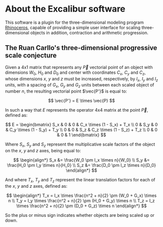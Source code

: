 # About the  Excalibur software

This software is a plugin for the three-dimensional modeling program [Rhinoceros](https://www.rhino3d.com/), capable of providing a simple user interface for scaling three-dimensional objects in addition, contraction and arithmetic progression.

## The Ruan Carllo's three-dimensional progressive scale conjecture

Given a 4x1 matrix that represents any $\vec{P}$ vectorial point of an object with dimensions $W_0$, $H_0$ and $D_0$ and center with coordinates $C_x$, $C_y$ and $C_z$, whose dimensions $x$, $y$ and $z$ must be increased, respectively, by $I_x$, $I_y$ and $I_z$ units, with a spacing of $G_x$, $G_y$ and $G_z$ units between each scaled object of number $n$, the resulting vectorial point $\vec{P'}$ is equal to:

$$
\vec{P'} = E \times \vec{P}
$$

In such a way that $E$ represents the operator 4x4 matrix at the point $\vec{P}$, defined as:

$$
E =
\begin{bmatrix}
S_x & 0 & 0 & C_x \times (1 - S_x) + T_x \\
0 & S_y & 0 & C_y \times (1 - S_y) + T_y \\
0 & 0 & S_z & C_z \times (1 - S_z) + T_z \\
0 & 0 & 0 & 1
\end{bmatrix}
$$

Where $S_x$, $S_y$ and $S_z$ represent the multiplicative scale factors of the object on the $x$, $y$ and $z$ axes, being equal to:

$$
\begin{align*}
S_x &= \frac{W_0 \pm I_x \times n}{W_0} \\
S_y &= \frac{H_0 \pm I_y \times n}{H_0} \\
S_z &= \frac{D_0 \pm I_z \times n}{D_0}
\end{align*}
$$

And where $T_x$, $T_y$ and $T_z$ represent the linear translation factors for each of the $x$, $y$ and $z$ axes, defined as:

$$
\begin{align*}
T_x = I_x \times \frac{n^2 + n}{2} \pm (W_0  + G_x) \times n \\
T_y = I_y \times \frac{n^2 + n}{2} \pm (H_0  + G_y) \times n \\
T_z = I_z \times \frac{n^2 + n}{2} \pm (D_0  + G_z) \times n
\end{align*}
$$

So the plus or minus sign indicates whether objects are being scaled up or down.